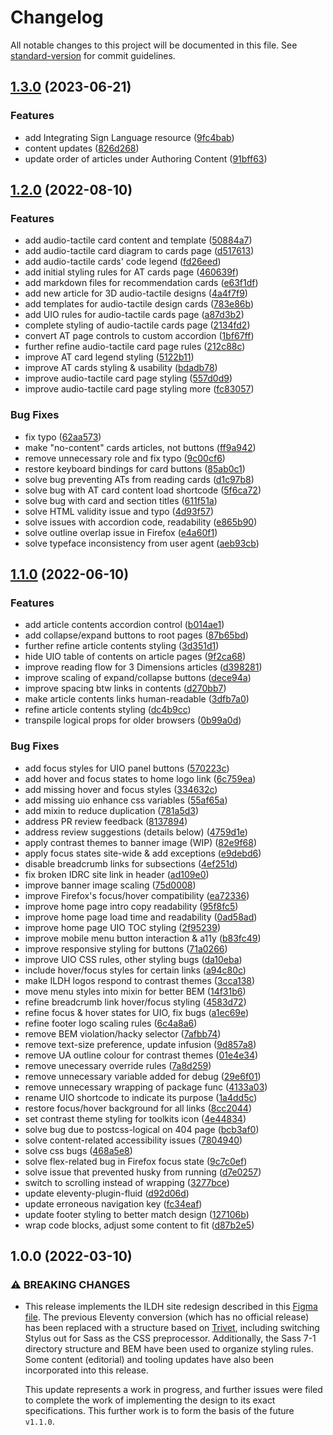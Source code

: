 # Changelog

All notable changes to this project will be documented in this file.
See [standard-version](https://github.com/conventional-changelog/standard-version) for commit guidelines.

## [1.3.0](https://github.com/fluid-project/handbook.floeproject.org/compare/v1.2.0...v1.3.0) (2023-06-21)


### Features

* add Integrating Sign Language resource ([9fc4bab](https://github.com/fluid-project/handbook.floeproject.org/commit/9fc4bab17094b2a3ec68916541ffd6cd5fcb17d0))
* content updates ([826d268](https://github.com/fluid-project/handbook.floeproject.org/commit/826d2681edaace816064918e7c767bd532ae3ecb))
* update order of articles under Authoring Content ([91bff63](https://github.com/fluid-project/handbook.floeproject.org/commit/91bff63a49f0ca56bb42eb84a372b67435be295f))

## [1.2.0](https://github.com/fluid-project/handbook.floeproject.org/compare/v1.1.0...v1.2.0) (2022-08-10)

### Features

* add audio-tactile card content and template ([50884a7](https://github.com/fluid-project/handbook.floeproject.org/commit/50884a7e2b65a4a9efe4d54d6eeccb243364457e))
* add audio-tactile card diagram to cards page ([d517613](https://github.com/fluid-project/handbook.floeproject.org/commit/d517613d04dcf19b6ee859b535d0b7d7306a81fe))
* add audio-tactile cards' code legend ([fd26eed](https://github.com/fluid-project/handbook.floeproject.org/commit/fd26eed5d851bcf1fd3c77e95b95911165622763))
* add initial styling rules for AT cards page ([460639f](https://github.com/fluid-project/handbook.floeproject.org/commit/460639fdbf3924bc9295758f29b4b9a08421fd4e))
* add markdown files for recommendation cards ([e63f1df](https://github.com/fluid-project/handbook.floeproject.org/commit/e63f1dfb34882feb53e73334e35872f7c21d7f03))
* add new article for 3D audio-tactile designs ([4a4f7f9](https://github.com/fluid-project/handbook.floeproject.org/commit/4a4f7f927aed30e583793b802610dc48dcc2b035))
* add templates for audio-tactile design cards ([783e86b](https://github.com/fluid-project/handbook.floeproject.org/commit/783e86b20cde2e01bd035def23204fb5257be277))
* add UIO rules for audio-tactile cards page ([a87d3b2](https://github.com/fluid-project/handbook.floeproject.org/commit/a87d3b2182501afa5596bb6b1fddc846fcc80cf9))
* complete styling of audio-tactile cards page ([2134fd2](https://github.com/fluid-project/handbook.floeproject.org/commit/2134fd2934b0873037784aeb105d106dacfa20b0))
* convert AT page controls to custom accordion ([1bf67ff](https://github.com/fluid-project/handbook.floeproject.org/commit/1bf67ff944d66c0244269d1ddf134cfe253e0772))
* further refine audio-tactile card page rules ([212c88c](https://github.com/fluid-project/handbook.floeproject.org/commit/212c88c1c8f77295495f595b45c3bc4bd681d1a8))
* improve AT card legend styling ([5122b11](https://github.com/fluid-project/handbook.floeproject.org/commit/5122b116a7e1fb9976e1fe0f56ec60691a5c70a1))
* improve AT cards styling & usability ([bdadb78](https://github.com/fluid-project/handbook.floeproject.org/commit/bdadb783bf70f5e7273b45733647ad38728127ea))
* improve audio-tactile card page styling ([557d0d9](https://github.com/fluid-project/handbook.floeproject.org/commit/557d0d9e12a87af92d5ccc6bdc678439edb1205b))
* improve audio-tactile card page styling more ([fc83057](https://github.com/fluid-project/handbook.floeproject.org/commit/fc8305703e849e7bcc5ff7547982af32a5c44fa5))

### Bug Fixes

* fix typo ([62aa573](https://github.com/fluid-project/handbook.floeproject.org/commit/62aa573bf3b8be137c69e33bb4007b2ee02b0df9))
* make "no-content" cards articles, not buttons ([ff9a942](https://github.com/fluid-project/handbook.floeproject.org/commit/ff9a94279958a80581caae7236158220cbfbadb6))
* remove unnecessary role and fix typo ([9c00cf6](https://github.com/fluid-project/handbook.floeproject.org/commit/9c00cf6a355b0010111ed9ac8cced93eae53afe9))
* restore keyboard bindings for card buttons ([85ab0c1](https://github.com/fluid-project/handbook.floeproject.org/commit/85ab0c1e90a2d0c23766e83e121e917419d030e9))
* solve bug preventing ATs from reading cards ([d1c97b8](https://github.com/fluid-project/handbook.floeproject.org/commit/d1c97b811e86d90408c716f0e13a83e8ace37a0e))
* solve bug with AT card content load shortcode ([5f6ca72](https://github.com/fluid-project/handbook.floeproject.org/commit/5f6ca729b7f014ea4f917f49ad94b7766dcb3c11))
* solve bug with card and section titles ([611f51a](https://github.com/fluid-project/handbook.floeproject.org/commit/611f51ab5d8578cc091c25951dc5c17fb7552907))
* solve HTML validity issue and typo ([4d93f57](https://github.com/fluid-project/handbook.floeproject.org/commit/4d93f57d22b8e960a74330f9cd447cf2f0705857))
* solve issues with accordion code, readability ([e865b90](https://github.com/fluid-project/handbook.floeproject.org/commit/e865b9039399667afd694e19219cc5ed3150f15e))
* solve outline overlap issue in Firefox ([e4a60f1](https://github.com/fluid-project/handbook.floeproject.org/commit/e4a60f124e156126bbdb8e20d88e469b5b8ca402))
* solve typeface inconsistency from user agent ([aeb93cb](https://github.com/fluid-project/handbook.floeproject.org/commit/aeb93cb39cc5b414152380257e09b1104b198642))

## [1.1.0](https://github.com/fluid-project/handbook.floeproject.org/compare/v1.0.0...v1.1.0) (2022-06-10)

### Features

* add article contents accordion control ([b014ae1](https://github.com/fluid-project/handbook.floeproject.org/commit/b014ae122c67be19f38c5c326b942eb2cef2d411))
* add collapse/expand buttons to root pages ([87b65bd](https://github.com/fluid-project/handbook.floeproject.org/commit/87b65bd4453c49a3eabf29bb7c99b6ab0b7c9f17))
* further refine article contents styling ([3d351d1](https://github.com/fluid-project/handbook.floeproject.org/commit/3d351d1eaa7eafbf9d828a10fcb4510a5eeddc15))
* hide UIO table of contents on article pages ([9f2ca68](https://github.com/fluid-project/handbook.floeproject.org/commit/9f2ca68fa9547085cb17ad78424bb0c31e71980c))
* improve reading flow for 3 Dimensions articles ([d398281](https://github.com/fluid-project/handbook.floeproject.org/commit/d398281947c2096d277d111b334740ee7c3bc785))
* improve scaling of expand/collapse buttons ([dece94a](https://github.com/fluid-project/handbook.floeproject.org/commit/dece94a942b5afcf698cba859876d29c1d57f56b))
* improve spacing btw links in contents ([d270bb7](https://github.com/fluid-project/handbook.floeproject.org/commit/d270bb7db6013a79e6a7c3d033ff2a331f665373))
* make article contents links human-readable ([3dfb7a0](https://github.com/fluid-project/handbook.floeproject.org/commit/3dfb7a011f989d2aad427d3462e5c0efb2d14158))
* refine article contents styling ([dc4b9cc](https://github.com/fluid-project/handbook.floeproject.org/commit/dc4b9ccd3ac13b220b63bd4b0a942cee20e4aa3c))
* transpile logical props for older browsers ([0b99a0d](https://github.com/fluid-project/handbook.floeproject.org/commit/0b99a0d275f6ac85b052940f59aa48789b38fbd9))

### Bug Fixes

* add focus styles for UIO panel buttons ([570223c](https://github.com/fluid-project/handbook.floeproject.org/commit/570223cf9b4d5a50c8c9f5e08cd8b305c232dc3b))
* add hover and focus states to home logo link ([6c759ea](https://github.com/fluid-project/handbook.floeproject.org/commit/6c759ea1eb96ab8327b2ad11cf41e7b6a09d2ff1))
* add missing hover and focus styles ([334632c](https://github.com/fluid-project/handbook.floeproject.org/commit/334632c1869fa011e5c8ff4f41e7a6cf186725c9))
* add missing uio enhance css variables ([55af65a](https://github.com/fluid-project/handbook.floeproject.org/commit/55af65a589f770fc3593b6ffc43e6574b93354ba))
* add mixin to reduce duplication ([781a5d3](https://github.com/fluid-project/handbook.floeproject.org/commit/781a5d372e8786a74961d731106dd253054a97ed))
* address PR review feedback ([8137894](https://github.com/fluid-project/handbook.floeproject.org/commit/8137894fa864f035a8cd8890125e028911d24667))
* address review suggestions (details below) ([4759d1e](https://github.com/fluid-project/handbook.floeproject.org/commit/4759d1e7fa619be500709afa7b3932b6e8ca2e68))
* apply contrast themes to banner image (WIP) ([82e9f68](https://github.com/fluid-project/handbook.floeproject.org/commit/82e9f68bebd5aa77e7f1128456e36e0873355b62))
* apply focus states site-wide & add exceptions ([e9debd6](https://github.com/fluid-project/handbook.floeproject.org/commit/e9debd69a7d6358b0c611bd829248d84e78b2bf6))
* disable breadcrumb links for subsections ([4ef251d](https://github.com/fluid-project/handbook.floeproject.org/commit/4ef251d5b0d7ec257570b832ed425c1d9c0aa3c8))
* fix broken IDRC site link in header ([ad109e0](https://github.com/fluid-project/handbook.floeproject.org/commit/ad109e0c1b5a7012b00e247ebb40976de421a5c5))
* improve banner image scaling ([75d0008](https://github.com/fluid-project/handbook.floeproject.org/commit/75d0008d96cda6e16ec42e5ddcb1c0011298509c))
* improve Firefox's focus/hover compatibility ([ea72336](https://github.com/fluid-project/handbook.floeproject.org/commit/ea72336bfce7ab087fa5d8b83c354b11e8ac8e1a))
* improve home page intro copy readability ([95f8fc5](https://github.com/fluid-project/handbook.floeproject.org/commit/95f8fc5587e5d65a986487882bc5a62c1e4b8bbc))
* improve home page load time and readability ([0ad58ad](https://github.com/fluid-project/handbook.floeproject.org/commit/0ad58adddc2c12500a9e396313b981541696e569))
* improve home page UIO TOC styling ([2f95239](https://github.com/fluid-project/handbook.floeproject.org/commit/2f952391d324b1b101c1bc8b33f950afbf9c0f01))
* improve mobile menu button interaction & a11y ([b83fc49](https://github.com/fluid-project/handbook.floeproject.org/commit/b83fc4995254f9a0b8cd3ad9425eae07537f4a7b))
* improve responsive styling for buttons ([71a0266](https://github.com/fluid-project/handbook.floeproject.org/commit/71a026697545ed795368c6a0b59755677b020629))
* improve UIO CSS rules, other styling bugs ([da10eba](https://github.com/fluid-project/handbook.floeproject.org/commit/da10eba132fab2ffe486971fc4d9440c21effe5a))
* include hover/focus styles for certain links ([a94c80c](https://github.com/fluid-project/handbook.floeproject.org/commit/a94c80c27d4980b0ca05d65ff3a767e4e79af6aa))
* make ILDH logos respond to contrast themes ([3cca138](https://github.com/fluid-project/handbook.floeproject.org/commit/3cca138c9779dcafd3272f31cee930d4a570864b))
* move menu styles into mixin for better BEM ([14f31b6](https://github.com/fluid-project/handbook.floeproject.org/commit/14f31b66da9d66136315ed60b6afefd47a452062))
* refine breadcrumb link hover/focus styling ([4583d72](https://github.com/fluid-project/handbook.floeproject.org/commit/4583d727812818c62c19e1791b95159598f798ac))
* refine focus & hover states for UIO, fix bugs ([a1ec69e](https://github.com/fluid-project/handbook.floeproject.org/commit/a1ec69e91e31f885dbe456dcaf79162b7ca10c4f))
* refine footer logo scaling rules ([6c4a8a6](https://github.com/fluid-project/handbook.floeproject.org/commit/6c4a8a6e5a1c1a33224efd5d2a9fb5a8aaf80847))
* remove BEM violation/hacky selector ([7afbb74](https://github.com/fluid-project/handbook.floeproject.org/commit/7afbb74852b6fde7845ae93d6367cd3ea0c54dfa))
* remove text-size preference, update infusion ([9d857a8](https://github.com/fluid-project/handbook.floeproject.org/commit/9d857a84c1db8b07c96d1fc73489380ed33179ba))
* remove UA outline colour for contrast themes ([01e4e34](https://github.com/fluid-project/handbook.floeproject.org/commit/01e4e345ae51296a30da58f027bc788af9fadc45))
* remove unecessary override rules ([7a8d259](https://github.com/fluid-project/handbook.floeproject.org/commit/7a8d259ef920381c3973ae1a1d2de8915c7cdf7b))
* remove unnecessary variable added for debug ([29e6f01](https://github.com/fluid-project/handbook.floeproject.org/commit/29e6f0153967b2d8a1fb0945841b91b46012b48e))
* remove unnecessary wrapping of package func ([4133a03](https://github.com/fluid-project/handbook.floeproject.org/commit/4133a03b163d200ea392ac67306086003ea0dc10))
* rename UIO shortcode to indicate its purpose ([1a4dd5c](https://github.com/fluid-project/handbook.floeproject.org/commit/1a4dd5cc2b214ec6569269d0855babcfb27c6682))
* restore focus/hover background for all links ([8cc2044](https://github.com/fluid-project/handbook.floeproject.org/commit/8cc20446ea8ee3456c939cfe4547f57ceae9b884))
* set contrast theme styling for toolkits icon ([4e44834](https://github.com/fluid-project/handbook.floeproject.org/commit/4e4483470c1646c5e051be804581b5618c88da7c))
* solve bug due to postcss-logical on 404 page ([bcb3af0](https://github.com/fluid-project/handbook.floeproject.org/commit/bcb3af038959f40df0ef4c1080205d4ffd8942f8))
* solve content-related accessibility issues ([7804940](https://github.com/fluid-project/handbook.floeproject.org/commit/78049403a7d8862a8f48d2c843e02c39bcda0525))
* solve css bugs ([468a5e8](https://github.com/fluid-project/handbook.floeproject.org/commit/468a5e8409b07ee560513bd224421f27729433ac))
* solve flex-related bug in Firefox focus state ([9c7c0ef](https://github.com/fluid-project/handbook.floeproject.org/commit/9c7c0efc053584553135f530ca12191263be8a8d))
* solve issue that prevented husky from running ([d7e0257](https://github.com/fluid-project/handbook.floeproject.org/commit/d7e025712937f8db4ef6da9205a90cd5bf1de8c7))
* switch to scrolling instead of wrapping ([3277bce](https://github.com/fluid-project/handbook.floeproject.org/commit/3277bce3c4d2e574dfe9715855c484147a02bda7))
* update eleventy-plugin-fluid ([d92d06d](https://github.com/fluid-project/handbook.floeproject.org/commit/d92d06dfcfc272a13979d8359f8369aa8e3089b3))
* update erroneous navigation key ([fc34eaf](https://github.com/fluid-project/handbook.floeproject.org/commit/fc34eaff89c69654aa39a5a7a133ca53f4426b87))
* update footer styling to better match design ([127106b](https://github.com/fluid-project/handbook.floeproject.org/commit/127106be4e2a978f681ae7820c355e459f97bad1))
* wrap code blocks, adjust some content to fit ([d87b2e5](https://github.com/fluid-project/handbook.floeproject.org/commit/d87b2e574927a0caefa87d5a48b7b51885b81168))

## 1.0.0 (2022-03-10)

### ⚠ BREAKING CHANGES

* This release implements the ILDH site redesign described in this [Figma file](https://www.figma.com/file/JVjWAROz9jZBbDaemwom2y/ILDH?node-id=0%3A1).
  The previous Eleventy conversion (which has no official release) has been replaced with a structure based on [Trivet](https://github.com/fluid-project/trivet),
  including switching Stylus out for Sass as the CSS preprocessor. Additionally, the Sass 7-1 directory structure and
  BEM have been used to organize styling rules. Some content (editorial) and tooling updates have also been incorporated
  into this release.

  This update represents a work in progress, and further issues were filed to complete the work of implementing the design
  to its exact specifications. This further work is to form the basis of the future `v1.1.0`.
